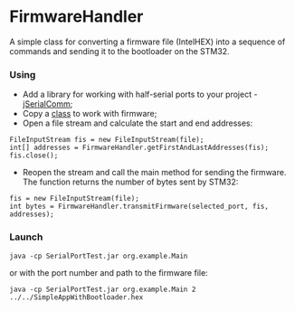 # FirmwareHandler
A simple class for converting a firmware file (IntelHEX) into a sequence of commands and sending it to the bootloader on the STM32. 
### Using
* Add a library for working with half-serial ports to your project - [jSerialComm](https://github.com/Fazecast/jSerialComm);
* Copy a [class](https://github.com/MatveyMelnikov/FirmwareHandler/blob/master/src/main/java/org/example/FirmwareHandler.java) to work with firmware;
* Open a file stream and calculate the start and end addresses:
```
FileInputStream fis = new FileInputStream(file);
int[] addresses = FirmwareHandler.getFirstAndLastAddresses(fis);
fis.close();
```
* Reopen the stream and call the main method for sending the firmware. The function returns the number of bytes sent by STM32:
```
fis = new FileInputStream(file);
int bytes = FirmwareHandler.transmitFirmware(selected_port, fis, addresses);
```


### Launch
```
java -cp SerialPortTest.jar org.example.Main
```
or with the port number and path to the firmware file:
```
java -cp SerialPortTest.jar org.example.Main 2 ../../SimpleAppWithBootloader.hex
```
